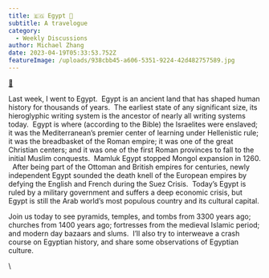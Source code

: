 ```yaml
---
title: 🇪🇬 Egypt 🐪
subtitle: A travelogue
category:
  - Weekly Discussions
author: Michael Zhang
date: 2023-04-19T05:33:53.752Z
featureImage: /uploads/938cbb45-a606-5351-9224-42d482757589.jpg
---
```

<!--StartFragment-->

[🐫](https://urldefense.com/v3/__https://club.us17.list-manage.com/track/click?u=270ee32bd9a552ddae66fd4f9&id=956cb87be2&e=ee534c915d__;!!BpyFHLRN4TMTrA!_NzxkvM0PTTGUltsLopJequasyo7NpIhTvU3xP8qYRgylWE1sO9JO4D3220sRRTrgAlU_qCSf9GQ5oxuKx9S0alFB-za-Q$)

Last week, I went to Egypt.  Egypt is an ancient land that has shaped human history for thousands of years.  The earliest state of any significant size, its hieroglyphic writing system is the ancestor of nearly all writing systems today.  Egypt is where (according to the Bible) the Israelites were enslaved; it was the Mediterranean’s premier center of learning under Hellenistic rule; it was the breadbasket of the Roman empire; it was one of the great Christian centers; and it was one of the first Roman provinces to fall to the initial Muslim conquests.  Mamluk Egypt stopped Mongol expansion in 1260.   After being part of the Ottoman and British empires for centuries, newly independent Egypt sounded the death knell of the European empires by defying the English and French during the Suez Crisis.  Today’s Egypt is ruled by a military government and suffers a deep economic crisis, but Egypt is still the Arab world’s most populous country and its cultural capital.



Join us today to see pyramids, temples, and tombs from 3300 years ago; churches from 1400 years ago; fortresses from the medieval Islamic period; and modern day bazaars and slums.  I’ll also try to interweave a crash course on Egyptian history, and share some observations of Egyptian culture.

\
<!--EndFragment-->